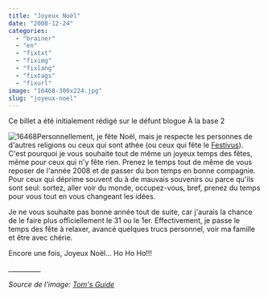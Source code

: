 ```yaml
---
title: "Joyeux Noël"
date: "2008-12-24"
categories: 
  - "brainer"
  - "en"
  - "fixtxt"
  - "fiximg"
  - "fixlang"
  - "fixtags"
  - "fixurl"
image: "16468-300x224.jpg"
slug: "joyeux-noel"
---
```


Ce billet a été initialement rédigé sur le défunt blogue À la base 2

![16468](images/16468-300x224.jpg "16468")Personnellement, je fête Noël, mais je respecte les personnes de d'autres religions ou ceux qui sont athée (ou ceux qui fête le [Festivus](https://www.michelleblanc.com/2008/12/22/joyeux-festivus/ "Billet de Michelle Blanc sur le Festivus")). C'est pourquoi je vous souhaite tout de même un joyeux temps des fêtes, même pour ceux qui n'y fête rien. Prenez le temps tout de même de vous reposer de l'année 2008 et de passer du bon temps en bonne compagnie. Pour ceux qui déprime souvent du à de mauvais souvenirs ou parce qu'ils sont seul: sortez, aller voir du monde, occupez-vous, bref, prenez du temps pour vous tout en vous changeant les idées.

Je ne vous souhaite pas bonne année tout de suite, car j'aurais la chance de le faire plus officiellement le 31 ou le 1er. Effectivement, je passe le temps des fête à relaxer, avancé quelques trucs personnel, voir ma famille et être avec chérie.

Encore une fois, Joyeux Noël... Ho Ho Ho!!!

\_\_\_\_\_\_\_\_\_\_

_Source de l'image: [Tom's Guide](https://www.tomsguide.com/fr/ "Site web de la source de l'image")_
